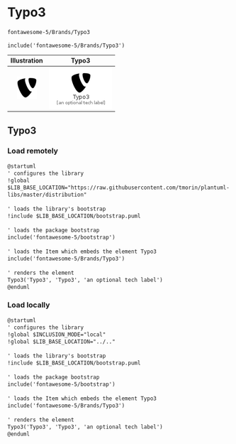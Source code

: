 # Typo3


```text
fontawesome-5/Brands/Typo3
```

```text
include('fontawesome-5/Brands/Typo3')
```



| Illustration | Typo3 |
| :---: | :---: |
| ![illustration for Illustration](../../fontawesome-5/Brands/Typo3.png) | ![illustration for Typo3](../../fontawesome-5/Brands/Typo3.Local.png) |




## Typo3

### Load remotely
```plantuml
@startuml
' configures the library
!global $LIB_BASE_LOCATION="https://raw.githubusercontent.com/tmorin/plantuml-libs/master/distribution"

' loads the library's bootstrap
!include $LIB_BASE_LOCATION/bootstrap.puml

' loads the package bootstrap
include('fontawesome-5/bootstrap')

' loads the Item which embeds the element Typo3
include('fontawesome-5/Brands/Typo3')

' renders the element
Typo3('Typo3', 'Typo3', 'an optional tech label')
@enduml
```

### Load locally
```plantuml
@startuml
' configures the library
!global $INCLUSION_MODE="local"
!global $LIB_BASE_LOCATION="../.."

' loads the library's bootstrap
!include $LIB_BASE_LOCATION/bootstrap.puml

' loads the package bootstrap
include('fontawesome-5/bootstrap')

' loads the Item which embeds the element Typo3
include('fontawesome-5/Brands/Typo3')

' renders the element
Typo3('Typo3', 'Typo3', 'an optional tech label')
@enduml
```

